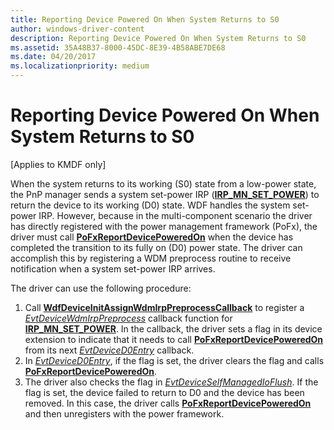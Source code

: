 ```yaml
---
title: Reporting Device Powered On When System Returns to S0
author: windows-driver-content
description: Reporting Device Powered On When System Returns to S0
ms.assetid: 35A48B37-8000-45DC-8E39-4B58ABE7DE68
ms.date: 04/20/2017
ms.localizationpriority: medium
---
```


# Reporting Device Powered On When System Returns to S0


\[Applies to KMDF only\]

When the system returns to its working (S0) state from a low-power state, the PnP manager sends a system set-power IRP ([**IRP\_MN\_SET\_POWER**](https://msdn.microsoft.com/library/windows/hardware/ff551744)) to return the device to its working (D0) state. WDF handles the system set-power IRP. However, because in the multi-component scenario the driver has directly registered with the power management framework (PoFx), the driver must call [**PoFxReportDevicePoweredOn**](https://msdn.microsoft.com/library/windows/hardware/hh439526) when the device has completed the transition to its fully on (D0) power state. The driver can accomplish this by registering a WDM preprocess routine to receive notification when a system set-power IRP arrives.

The driver can use the following procedure:

1.  Call [**WdfDeviceInitAssignWdmIrpPreprocessCallback**](https://msdn.microsoft.com/library/windows/hardware/ff546043) to register a [*EvtDeviceWdmIrpPreprocess*](https://msdn.microsoft.com/library/windows/hardware/ff540925) callback function for [**IRP\_MN\_SET\_POWER**](https://msdn.microsoft.com/library/windows/hardware/ff551744). In the callback, the driver sets a flag in its device extension to indicate that it needs to call [**PoFxReportDevicePoweredOn**](https://msdn.microsoft.com/library/windows/hardware/hh439526) from its next [*EvtDeviceD0Entry*](https://msdn.microsoft.com/library/windows/hardware/ff540848) callback.
2.  In [*EvtDeviceD0Entry*](https://msdn.microsoft.com/library/windows/hardware/ff540848), if the flag is set, the driver clears the flag and calls [**PoFxReportDevicePoweredOn**](https://msdn.microsoft.com/library/windows/hardware/hh439526).
3.  The driver also checks the flag in [*EvtDeviceSelfManagedIoFlush*](https://msdn.microsoft.com/library/windows/hardware/ff540901). If the flag is set, the device failed to return to D0 and the device has been removed. In this case, the driver calls [**PoFxReportDevicePoweredOn**](https://msdn.microsoft.com/library/windows/hardware/hh439526) and then unregisters with the power framework.

 

 





